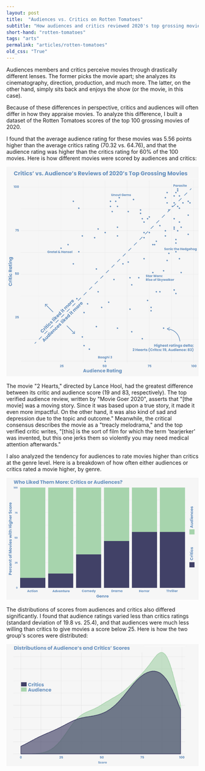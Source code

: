 ```yaml
---
layout: post
title:  "Audiences vs. Critics on Rotten Tomatoes"
subtitle: "How audiences and critics reviewed 2020's top grossing movies."
short-hand: "rotten-tomatoes"
tags: "arts"
permalink: "articles/rotten-tomatoes"
old_css: "True"
---
```


Audiences members and critics perceive movies through drastically different lenses. The former picks the movie apart; she analyzes its cinematography, direction, production, and much more. The latter, on the other hand, simply sits back and enjoys the show (or the movie, in this case).

Because of these differences in perspective, critics and audiences will often differ in how they appraise movies. To analyze this difference, I built a dataset of the Rotten Tomatoes scores of the top 100 grossing movies of 2020.

I found that the average audience rating for these movies was 5.56 points higher than the average critics rating (70.32 vs. 64.76), and that the audience rating was higher than the critics rating for 60% of the 100 movies. Here is how different movies were scored by audiences and critics:

<div class='article-image'><img src='/post-assets/rotten-tomatoes/aud-vs-crit.jpg'></div>

The movie "2 Hearts," directed by Lance Hool, had the greatest difference between its critic and audience score (19 and 83, respectively). The top verified audience review, written by "Movie Goer 2020", asserts that "[the movie] was a moving story. Since it was based upon a true story, it made it even more impactful. On the other hand, it was also kind of sad and depression due to the topic and outcome." Meanwhile, the critical consensus describes the movie as a "treacly melodrama," and the top verified critic writes, "[this] is the sort of film for which the term 'tearjerker' was invented, but this one jerks them so violently you may need medical attention afterwards."

I also analyzed the tendency for audiences to rate movies higher than critics at the genre level. Here is a breakdown of how often either audiences or critics rated a movie higher, by genre.

<div class='article-image'><img src='/post-assets/rotten-tomatoes/winner-by-genre.jpg'></div>

The distributions of scores from audiences and critics also differed significantly. I found that audience ratings varied less than critics ratings (standard deviation of 19.8 vs. 25.4), and that audiences were much less willing than critics to give movies a score below 25. Here is how the two group's scores were distributed:

<div class='article-image'><img src='/post-assets/rotten-tomatoes/score-distributions.jpg'></div>